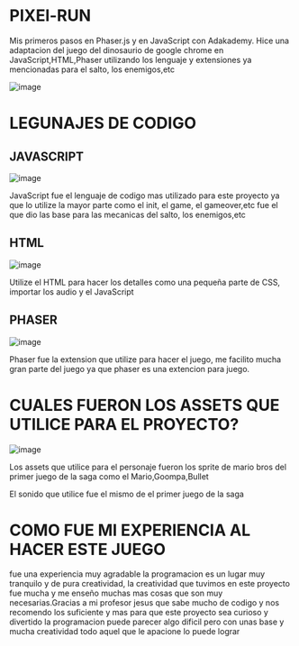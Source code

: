 # PIXEl-RUN
Mis primeros pasos en Phaser.js y en JavaScript con Adakademy.
Hice una adaptacion del juego del dinosaurio de google chrome en JavaScript,HTML,Phaser
utilizando los lenguaje y extensiones ya mencionadas para el salto, los enemigos,etc

![image](https://user-images.githubusercontent.com/110498995/231577472-afc856d1-5d14-4d7b-9a6b-9522a0cc5308.png)



# LEGUNAJES DE CODIGO

## JAVASCRIPT
![image](https://user-images.githubusercontent.com/110498995/231004678-74215663-9336-43b8-ab0b-9af9b6b0534b.png)

JavaScript fue el lenguaje de codigo mas utilizado para este proyecto ya que lo utilize la mayor parte como
el init, el game, el gameover,etc fue el que dio las base para las mecanicas del salto, los enemigos,etc

## HTML
![image](https://user-images.githubusercontent.com/110498995/231004746-1bab2a69-0765-4999-bbb0-c460434d3324.png)

Utilize el HTML para hacer los detalles como una pequeña parte de CSS, importar los audio y el JavaScript 

## PHASER
![image](https://user-images.githubusercontent.com/110498995/231004709-79ea0281-ce1e-4eca-9bb7-9fcf58055539.png)

Phaser fue la extension que utilize para hacer el juego, me facilito mucha gran parte del juego ya que
phaser es una extencion para juego.

# CUALES FUERON LOS ASSETS QUE UTILICE PARA EL PROYECTO?

![image](https://user-images.githubusercontent.com/110498995/231006677-f0f2cdca-0373-4bd7-956f-2139b32d13c3.png)

Los assets que utilice para el personaje fueron los sprite de mario bros del primer juego de la saga
como el Mario,Goompa,Bullet

El sonido que utilice fue el mismo de el primer juego de la saga

# COMO FUE MI EXPERIENCIA AL HACER ESTE JUEGO

fue una experiencia muy agradable la programacion es un lugar muy tranquilo y de pura creatividad, 
la creatividad que tuvimos en este proyecto fue mucha y me enseño muchas mas cosas que son muy
necesarias.Gracias a mi profesor jesus que sabe mucho de codigo y nos recomendo los suficiente
y mas para que este proyecto sea curioso y divertido la programacion puede parecer algo
dificil pero con unas base y mucha creatividad todo aquel que le apacione lo puede lograr
